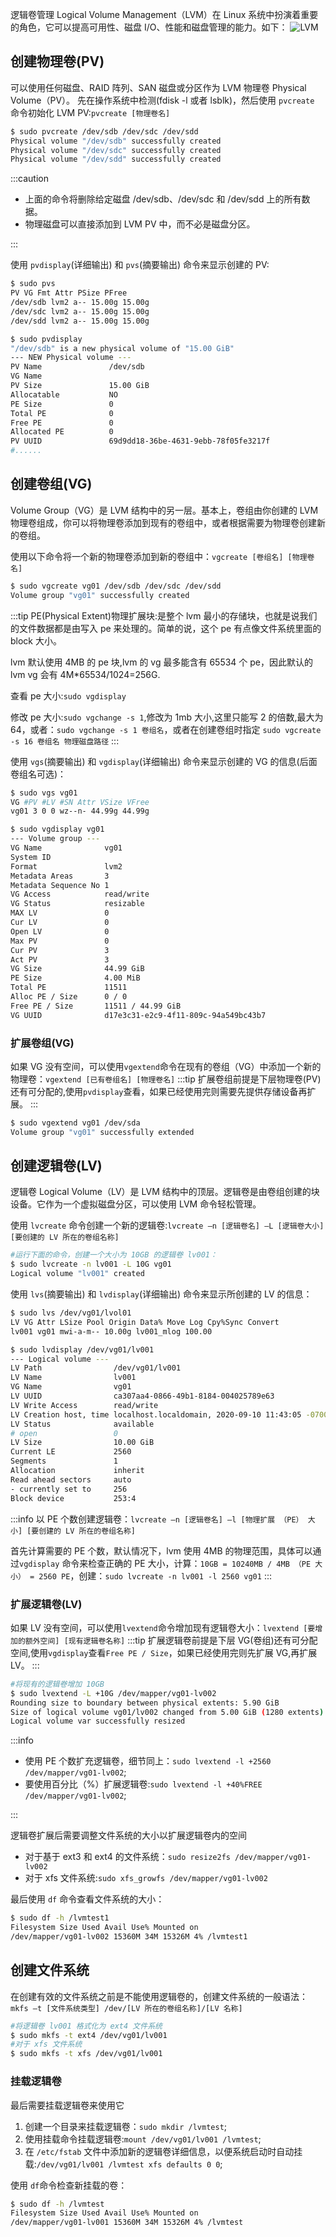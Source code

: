 逻辑卷管理 Logical Volume Management（LVM）在 Linux 系统中扮演着重要的角色，它可以提高可用性、磁盘 I/O、性能和磁盘管理的能力。如下：
![LVM](/docs/linux/lvm.jpeg)

## 创建物理卷(PV)

可以使用任何磁盘、RAID 阵列、SAN 磁盘或分区作为 LVM 物理卷 Physical Volume（PV）。
先在操作系统中检测(fdisk -l 或者 lsblk)，然后使用 `pvcreate` 命令初始化 LVM PV:`pvcreate [物理卷名]`

```bash
$ sudo pvcreate /dev/sdb /dev/sdc /dev/sdd
Physical volume "/dev/sdb" successfully created
Physical volume "/dev/sdc" successfully created
Physical volume "/dev/sdd" successfully created
```

:::caution

- 上面的命令将删除给定磁盘 /dev/sdb、/dev/sdc 和 /dev/sdd 上的所有数据。
- 物理磁盘可以直接添加到 LVM PV 中，而不必是磁盘分区。

:::

使用 `pvdisplay`(详细输出) 和 `pvs`(摘要输出) 命令来显示创建的 PV:

```bash
$ sudo pvs
PV VG Fmt Attr PSize PFree
/dev/sdb lvm2 a-- 15.00g 15.00g
/dev/sdc lvm2 a-- 15.00g 15.00g
/dev/sdd lvm2 a-- 15.00g 15.00g

$ sudo pvdisplay
"/dev/sdb" is a new physical volume of "15.00 GiB"
--- NEW Physical volume ---
PV Name               /dev/sdb
VG Name
PV Size               15.00 GiB
Allocatable           NO
PE Size               0
Total PE              0
Free PE               0
Allocated PE          0
PV UUID               69d9dd18-36be-4631-9ebb-78f05fe3217f
#......
```

## 创建卷组(VG)

Volume Group（VG）是 LVM 结构中的另一层。基本上，卷组由你创建的 LVM 物理卷组成，你可以将物理卷添加到现有的卷组中，或者根据需要为物理卷创建新的卷组。

使用以下命令将一个新的物理卷添加到新的卷组中：`vgcreate [卷组名] [物理卷名]`

```bash
$ sudo vgcreate vg01 /dev/sdb /dev/sdc /dev/sdd
Volume group "vg01" successfully created
```

:::tip
PE(Physical Extent)物理扩展块:是整个 lvm 最小的存储块，也就是说我们的文件数据都是由写入 pe 来处理的。简单的说，这个 pe 有点像文件系统里面的 block 大小。

lvm 默认使用 4MB 的 pe 块,lvm 的 vg 最多能含有 65534 个 pe，因此默认的 lvm vg 会有 4M\*65534/1024=256G.

查看 pe 大小:`sudo vgdisplay`

修改 pe 大小:`sudo vgchange -s 1`,修改为 1mb 大小,这里只能写 2 的倍数,最大为 64，或者：`sudo vgchange -s 1 卷组名`，或者在创建卷组时指定
`sudo vgcreate -s 16 卷组名 物理磁盘路径`
:::

使用 `vgs`(摘要输出) 和 `vgdisplay`(详细输出) 命令来显示创建的 VG 的信息(后面卷组名可选)：

```bash
$ sudo vgs vg01
VG #PV #LV #SN Attr VSize VFree
vg01 3 0 0 wz--n- 44.99g 44.99g

$ sudo vgdisplay vg01
--- Volume group ---
VG Name              vg01
System ID
Format               lvm2
Metadata Areas       3
Metadata Sequence No 1
VG Access            read/write
VG Status            resizable
MAX LV               0
Cur LV               0
Open LV              0
Max PV               0
Cur PV               3
Act PV               3
VG Size              44.99 GiB
PE Size              4.00 MiB
Total PE             11511
Alloc PE / Size      0 / 0
Free PE / Size       11511 / 44.99 GiB
VG UUID              d17e3c31-e2c9-4f11-809c-94a549bc43b7
```

### 扩展卷组(VG)

如果 VG 没有空间，可以使用`vgextend`命令在现有的卷组（VG）中添加一个新的物理卷：`vgextend [已有卷组名] [物理卷名]`
:::tip
扩展卷组前提是下层物理卷(PV)还有可分配的,使用`pvdisplay`查看，如果已经使用完则需要先提供存储设备再扩展。
:::

```bash
$ sudo vgextend vg01 /dev/sda
Volume group "vg01" successfully extended
```

## 创建逻辑卷(LV)

逻辑卷 Logical Volume（LV）是 LVM 结构中的顶层。逻辑卷是由卷组创建的块设备。它作为一个虚拟磁盘分区，可以使用 LVM 命令轻松管理。

使用 `lvcreate` 命令创建一个新的逻辑卷:`lvcreate –n [逻辑卷名] –L [逻辑卷大小] [要创建的 LV 所在的卷组名称]`

```bash
#运行下面的命令，创建一个大小为 10GB 的逻辑卷 lv001：
$ sudo lvcreate -n lv001 -L 10G vg01
Logical volume "lv001" created
```

使用 `lvs`(摘要输出) 和 `lvdisplay`(详细输出) 命令来显示所创建的 LV 的信息：

```bash
$ sudo lvs /dev/vg01/lvol01
LV VG Attr LSize Pool Origin Data% Move Log Cpy%Sync Convert
lv001 vg01 mwi-a-m-- 10.00g lv001_mlog 100.00

$ sudo lvdisplay /dev/vg01/lv001
--- Logical volume ---
LV Path                /dev/vg01/lv001
LV Name                lv001
VG Name                vg01
LV UUID                ca307aa4-0866-49b1-8184-004025789e63
LV Write Access        read/write
LV Creation host, time localhost.localdomain, 2020-09-10 11:43:05 -0700
LV Status              available
# open                 0
LV Size                10.00 GiB
Current LE             2560
Segments               1
Allocation             inherit
Read ahead sectors     auto
- currently set to     256
Block device           253:4
```

:::info
以 PE 个数创建逻辑卷：`lvcreate –n [逻辑卷名] –l [物理扩展 （PE） 大小] [要创建的 LV 所在的卷组名称]`

首先计算需要的 PE 个数，默认情况下，lvm 使用 4MB 的物理范围，具体可以通过`vgdisplay` 命令来检查正确的 PE 大小，计算：`10GB = 10240MB / 4MB （PE 大小） = 2560 PE`，创建：`sudo lvcreate -n lv001 -l 2560 vg01`
:::

### 扩展逻辑卷(LV)

如果 LV 没有空间，可以使用`lvextend`命令增加现有逻辑卷大小：`lvextend [要增加的额外空间] [现有逻辑卷名称]`
:::tip
扩展逻辑卷前提是下层 VG(卷组)还有可分配空间,使用`vgdisplay`查看`Free PE / Size`，如果已经使用完则先扩展 VG,再扩展 LV。
:::

```bash
#将现有的逻辑卷增加 10GB
$ sudo lvextend -L +10G /dev/mapper/vg01-lv002
Rounding size to boundary between physical extents: 5.90 GiB
Size of logical volume vg01/lv002 changed from 5.00 GiB (1280 extents) to 15.00 GiB (3840 extents).
Logical volume var successfully resized
```

:::info

- 使用 PE 个数扩充逻辑卷，细节同上：`sudo lvextend -l +2560 /dev/mapper/vg01-lv002`;
- 要使用百分比（%）扩展逻辑卷:`sudo lvextend -l +40%FREE /dev/mapper/vg01-lv002`;

:::

逻辑卷扩展后需要调整文件系统的大小以扩展逻辑卷内的空间

- 对于基于 ext3 和 ext4 的文件系统：`sudo resize2fs /dev/mapper/vg01-lv002`
- 对于 xfs 文件系统:`sudo xfs_growfs /dev/mapper/vg01-lv002`

最后使用 `df` 命令查看文件系统的大小：

```bash
$ sudo df -h /lvmtest1
Filesystem Size Used Avail Use% Mounted on
/dev/mapper/vg01-lv002 15360M 34M 15326M 4% /lvmtest1
```

## 创建文件系统

在创建有效的文件系统之前是不能使用逻辑卷的，创建文件系统的一般语法：`mkfs –t [文件系统类型] /dev/[LV 所在的卷组名称]/[LV 名称]`

```bash
#将逻辑卷 lv001 格式化为 ext4 文件系统
$ sudo mkfs -t ext4 /dev/vg01/lv001
#对于 xfs 文件系统
$ sudo mkfs -t xfs /dev/vg01/lv001
```

### 挂载逻辑卷

最后需要挂载逻辑卷来使用它

1. 创建一个目录来挂载逻辑卷：`sudo mkdir /lvmtest`;
2. 使用挂载命令挂载逻辑卷:`mount /dev/vg01/lv001 /lvmtest`;
3. 在 `/etc/fstab` 文件中添加新的逻辑卷详细信息，以便系统启动时自动挂载:`/dev/vg01/lv001 /lvmtest xfs defaults 0 0`;

使用 `df`命令检查新挂载的卷：

```bash
$ sudo df -h /lvmtest
Filesystem Size Used Avail Use% Mounted on
/dev/mapper/vg01-lv001 15360M 34M 15326M 4% /lvmtest
```
